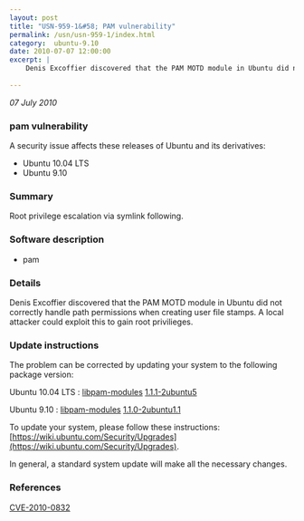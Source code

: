 ```yaml
---
layout: post
title: "USN-959-1&#58; PAM vulnerability"
permalink: /usn/usn-959-1/index.html
category:  ubuntu-9.10
date: 2010-07-07 12:00:00
excerpt: |
    Denis Excoffier discovered that the PAM MOTD module in Ubuntu did not correctly handle path permissions when creating user file stamps. A local attacker could exploit this to gain root privilieges. 
    
--- 
```

 
 

*07 July 2010*

### pam vulnerability

A security issue affects these releases of Ubuntu and its derivatives:

* Ubuntu 10.04 LTS
* Ubuntu 9.10

### Summary

Root privilege escalation via symlink following. 

### Software description

* pam 

### Details

Denis Excoffier discovered that the PAM MOTD module in Ubuntu did not correctly handle path permissions when creating user file stamps. A local attacker could exploit this to gain root privilieges. 

### Update instructions

The problem can be corrected by updating your system to the following package version:

Ubuntu 10.04 LTS
 : [libpam-modules](https://launchpad.net/ubuntu/+source/pam) <span> [1.1.1-2ubuntu5](https://launchpad.net/ubuntu/+source/pam/1.1.1-2ubuntu5) </span> 

Ubuntu 9.10
 : [libpam-modules](https://launchpad.net/ubuntu/+source/pam) <span> [1.1.0-2ubuntu1.1](https://launchpad.net/ubuntu/+source/pam/1.1.0-2ubuntu1.1) </span> 

To update your system, please follow these instructions: [https://wiki.ubuntu.com/Security/Upgrades](https://wiki.ubuntu.com/Security/Upgrades).

In general, a standard system update will make all the necessary changes. 

### References

 
 [CVE-2010-0832](http://people.ubuntu.com/~ubuntu-security/cve/CVE-2010-0832)
 

